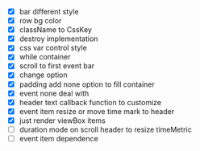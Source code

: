 - [x] bar different style
- [x] row bg color
- [x] className to CssKey
- [x] destroy implementation
- [x] css var control style
- [x] while container
- [x] scroll to first event bar
- [x] change option
- [x] padding add none option to fill container
- [x] event none deal with
- [x] header text callback function to customize
- [x] event item resize or move time mark to header
- [x] just render viewBox items
- [ ] duration mode on scroll header to resize timeMetric
- [ ] event item dependence
